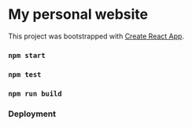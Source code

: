 # My personal website

This project was bootstrapped with [Create React App](https://github.com/facebook/create-react-app).

### `npm start`

### `npm test`

### `npm run build`

### Deployment
